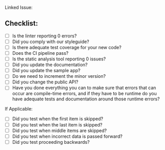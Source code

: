 <!-- All PRs should have some kind of issue backing them. This means the community has had some opportunity to contribute ideas, or that the PR is fixing a problem that is being tracked -->
Linked Issue: 

<!-- (See our contributing guidelines for more details) -->
## Checklist:
- [ ] Is the linter reporting 0 errors?
- [ ] Did you comply with our styleguide?
- [ ] Is there adequate test coverage for your new code?
- [ ] Does the CI pipeline pass?
- [ ] Is the static analysis tool reporting 0 issues?
- [ ] Did you update the documentation?
- [ ] Did you update the sample app?
- [ ] Do we need to increment the minor version?
- [ ] Did you change the public API?
- [ ] Have you done everything you can to make sure that errors that can occur are compile-time errors, and if they have to be runtime do you have adequate tests and documentation around those runtime errors?

If Applicable:
- [ ] Did you test when the first item is skipped?
- [ ] Did you test when the last item is skipped?
- [ ] Did you test when middle items are skipped?
- [ ] Did you test when incorrect data is passed forward?
- [ ] Did you test proceeding backwards?
